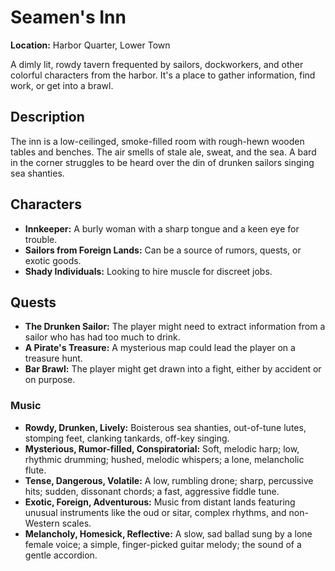 # Seamen's Inn

**Location:** Harbor Quarter, Lower Town

A dimly lit, rowdy tavern frequented by sailors, dockworkers, and other colorful characters from the harbor. It's a place to gather information, find work, or get into a brawl.

## Description

The inn is a low-ceilinged, smoke-filled room with rough-hewn wooden tables and benches. The air smells of stale ale, sweat, and the sea. A bard in the corner struggles to be heard over the din of drunken sailors singing sea shanties.

## Characters

- **Innkeeper:** A burly woman with a sharp tongue and a keen eye for trouble.
- **Sailors from Foreign Lands:** Can be a source of rumors, quests, or exotic goods.
- **Shady Individuals:** Looking to hire muscle for discreet jobs.

## Quests

- **The Drunken Sailor:** The player might need to extract information from a sailor who has had too much to drink.
- **A Pirate's Treasure:** A mysterious map could lead the player on a treasure hunt.
- **Bar Brawl:** The player might get drawn into a fight, either by accident or on purpose.

### Music
- **Rowdy, Drunken, Lively:** Boisterous sea shanties, out-of-tune lutes, stomping feet, clanking tankards, off-key singing.
- **Mysterious, Rumor-filled, Conspiratorial:** Soft, melodic harp; low, rhythmic drumming; hushed, melodic whispers; a lone, melancholic flute.
- **Tense, Dangerous, Volatile:** A low, rumbling drone; sharp, percussive hits; sudden, dissonant chords; a fast, aggressive fiddle tune.
- **Exotic, Foreign, Adventurous:** Music from distant lands featuring unusual instruments like the oud or sitar, complex rhythms, and non-Western scales.
- **Melancholy, Homesick, Reflective:** A slow, sad ballad sung by a lone female voice; a simple, finger-picked guitar melody; the sound of a gentle accordion.
